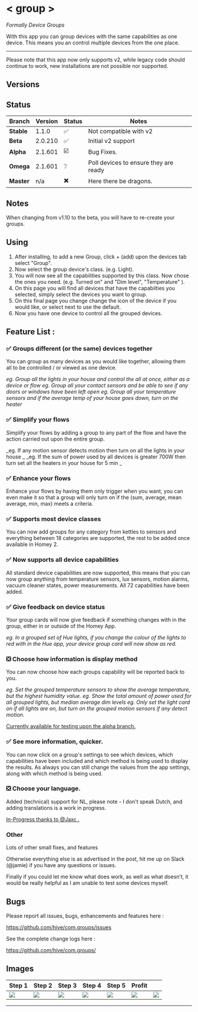 # < group >
_Formally Device Groups_

With this app you can group devices with the same capabilities as one device. This means you an control multiple devices from the one place.

---

Please note that this app now only supports v2, while legacy code should continue to work, new installations are not possible nor supported.

## Versions


## Status

| Branch | Version | Status | Notes|
|---|---|---|---|
|**Stable** |1.1.0|:white_check_mark:|Not compatible with v2|
|**Beta** |2.0.210|:white_check_mark:|Initial v2 support|
|**Alpha** |2.1.601|:ballot_box_with_check:|Bug Fixes.|
|**Omega** |2.1.601|:grey_question:|Poll devices to ensure they are ready|
|**Master** |n/a|:heavy_multiplication_x:|Here there be dragons.|


## Notes

When changing from v1.10 to the beta, you will have to re-create your groups.


## Using

1. After installing, to add a new Group, click  + (add) upon the devices tab select "Group".
2. Now select the group device's class. (e.g. Light).
3. You will now see all the capabilities supported by this class. Now chose the ones you need. (e.g. Turned on" and "Dim level", "Temperature" ).
4. On this page you will find all devices that have the capabilties you selected, simply select the devices you want to group.
5. On this final page you change change the icon of the device if you would like, or select next to use the default.
6. Now you have one device to control all the grouped devices.

## Feature List :

###  :white_check_mark: Groups different  (or the same) devices together
You can group as many devices as you would like together, allowing them all to be controlled / or viewed as one device.

_eg. Group all the lights in your house and control the all at once, either as a device or flow_
_eg. Group all your contact sensors and be able to see if any doors or windows have been left open_
_eg. Group all your temperature sensors and if the average temp of your house goes down, turn on the heater_

### :white_check_mark: Simplify your flows
Simplify your flows by adding a group to any part of the flow and have the action carried out upon the entire group.

_eg. If any motion sensor detects motion then turn on all the lights in your house  _
_eg. If the sum of power used by all devices is greater 700W then turn set all the heaters in your house for 5 min _


### :white_check_mark: Enhance your flows
Enhance your flows by having them only trigger when you want, you can even make it so that a group will only turn on if the (sum, average, mean average, min, max) meets a criteria.

###  :white_check_mark: Supports most device classes
You can now add groups for any category from kettles to sensors and everything between 18 categories are supported, the rest to be added once available in Homey 2.

### :white_check_mark: Now supports all device capabilities
All standard device capabilities are now supported, this means that you can now group anything from  temperature sensors, lux sensors, motion alarms, vacuum cleaner states, power measurements. All 72 capabilities have been added.

### :white_check_mark: Give feedback on device status

Your group cards will now give feedback if something changes with in the group, either in or outside of the Homey App.

_eg. In a grouped set of Hue lights, if you change the colour of the lights to red with in the Hue app, your device group card will now show as red._

### :negative_squared_cross_mark: Choose how information is display method

You can now choose how each groups capability will be reported back to you.

_eg. Set the grouped temperature sensors to show the average temperature, but the highest humidity value._
_eg. Show the total amount of power used for all grouped lights, but median average dim levels_
_eg. Only set the light card on if all lights are on, but turn on the grouped motion sensors if any detect motion._

<ins>Currently available for testing upon the alpha branch.</ins>

### :white_check_mark: See more information, quicker.
You can now click on a group's settings to see which devices, which capabilities have been included and which method is being used to display the results. As always you can still change the values from the app settings, along with which method is being used.

### :negative_squared_cross_mark: Choose your language.
Added (technical) support for NL, please note - I don't speak Dutch, and adding translations is a work in progress.

<ins>In-Progress thanks to @Jaxc .</ins>

### Other

Lots of other small fixes, and features

Otherwise everything else is as advertised in the post, hit me up on Slack (@jamie) if you have any questions or issues.

Finally if you could let me know what does work, as well as what doesn’t, it would be really helpful as I am unable to test some devices myself.



## Bugs

Please report all issues, bugs, enhancements and features here :

https://github.com/hive/com.groups/issues

See the complete change logs here :

https://github.com/hive/com.groups/

## Images



|Step 1|Step 2|Step 3|Step 4|Step 5|Profit||
|---|---|---|---|---|---|---|
|<img src="https://community.athom.com/uploads/athom/original/2X/2/215d1d9bf4f5a676cf77c7093988e06d9ef6f48b.png">|<img src="https://community.athom.com/uploads/athom/original/2X/c/c094957ccf42be67ee6335deadaa6beab2dd8bf4.jpeg">|<img src="https://community.athom.com/uploads/athom/original/2X/1/1347c2116782339161115657d45ed416fc492b8c.png">|<img src="https://community.athom.com/uploads/athom/original/2X/6/6aeb0a9d8228533410362e9084aeea541d36b822.png">|<img src="https://community.athom.com/uploads/athom/original/2X/2/294a3162d24f1e54e7f6bf2dbaf7373ca5bcb81a.png">|<img src="https://community.athom.com/uploads/athom/original/2X/c/c31e4f00d750d5d2a812c8d1ac924b2759a39558.jpeg">|<img src="https://community.athom.com/uploads/athom/original/2X/7/765049c35be696c883a161c3c5886e159c4e39a1.jpeg">|

---
